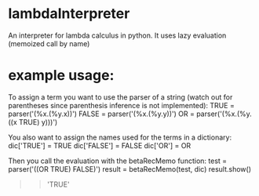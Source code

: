 # lambdaInterpreter

An interpreter for lambda calculus in python. It uses lazy evaluation (memoized call by name)

# example usage:

To assign a term you want to use the parser of a string (watch out for parentheses since parenthesis inference is not implemented):
TRUE  = parser('(%x.(%y.x))')
FALSE = parser('(%x.(%y.y))')
OR  = parser('(%x.(%y.((x TRUE) y)))')

You also want to assign the names used for the terms in a dictionary:
dic['TRUE'] = TRUE
dic['FALSE'] = FALSE
dic['OR'] = OR

Then you call the evaluation with the betaRecMemo function:
test = parser('((OR TRUE) FALSE)')
result = betaRecMemo(test, dic)
result.show()
>> 'TRUE'
